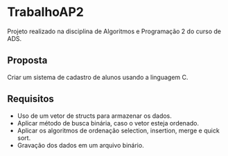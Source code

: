 # TrabalhoAP2
Projeto realizado na disciplina de Algoritmos e Programação 2 do curso de ADS.

## Proposta
Criar um sistema de cadastro de alunos usando a linguagem C.

## Requisitos
- Uso de um vetor de structs para armazenar os dados.
- Aplicar método de busca binária, caso o vetor esteja ordenado.
- Aplicar os algoritmos de ordenação selection, insertion, merge e quick sort.
- Gravação dos dados em um arquivo binário.

